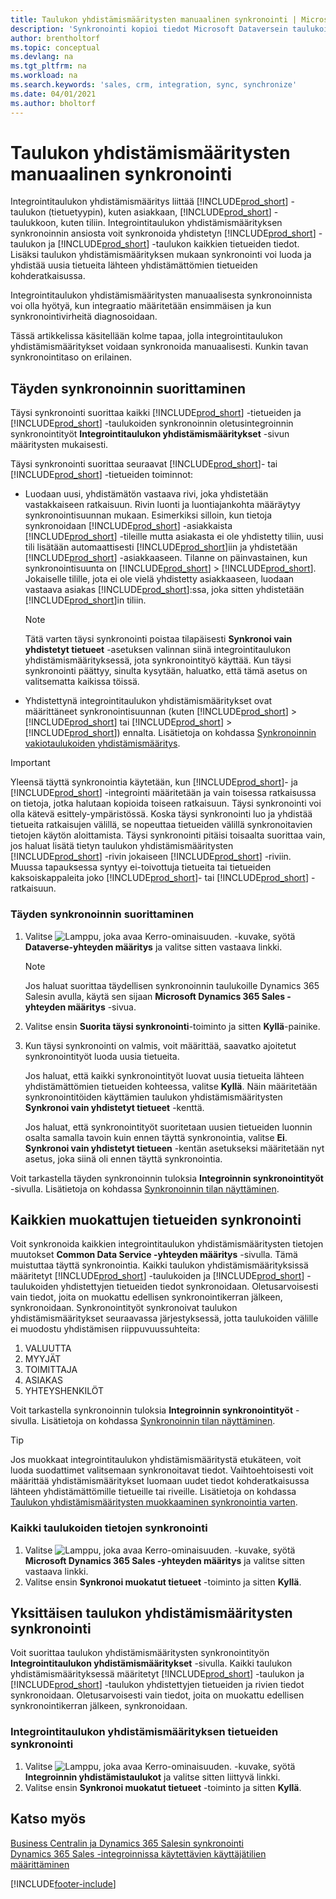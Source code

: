 ```yaml
---
title: Taulukon yhdistämismääritysten manuaalinen synkronointi | Microsoft Docs
description: 'Synkronointi kopioi tiedot Microsoft Dataversein taulukoiden ja Business Centralin välillä, jotta kumpikin järjestelmä pysyy ajan tasalla.'
author: brentholtorf
ms.topic: conceptual
ms.devlang: na
ms.tgt_pltfrm: na
ms.workload: na
ms.search.keywords: 'sales, crm, integration, sync, synchronize'
ms.date: 04/01/2021
ms.author: bholtorf
---
```


# Taulukon yhdistämismääritysten manuaalinen synkronointi


Integrointitaulukon yhdistämismääritys liittää [!INCLUDE[prod_short](includes/prod_short.md)] -taulukon (tietuetyypin), kuten asiakkaan, [!INCLUDE[prod_short](includes/cds_long_md.md)] -taulukkoon, kuten tiliin. Integrointitaulukon yhdistämismäärityksen synkronoinnin ansiosta voit synkronoida yhdistetyn [!INCLUDE[prod_short](includes/prod_short.md)] -taulukon ja [!INCLUDE[prod_short](includes/cds_long_md.md)] -taulukon kaikkien tietueiden tiedot. Lisäksi taulukon yhdistämismäärityksen mukaan synkronointi voi luoda ja yhdistää uusia tietueita lähteen yhdistämättömien tietueiden kohderatkaisussa.  

Integrointitaulukon yhdistämismääritysten manuaalisesta synkronoinnista voi olla hyötyä, kun integraatio määritetään ensimmäisen ja kun synkronointivirheitä diagnosoidaan.  

Tässä artikkelissa käsitellään kolme tapaa, jolla integrointitaulukon yhdistämismääritykset voidaan synkronoida manuaalisesti. Kunkin tavan synkronointitaso on erilainen.

## Täyden synkronoinnin suorittaminen
Täysi synkronointi suorittaa kaikki [!INCLUDE[prod_short](includes/prod_short.md)] -tietueiden ja [!INCLUDE[prod_short](includes/cds_long_md.md)] -taulukoiden synkronoinnin oletusintegroinnin synkronointityöt **Integrointitaulukon yhdistämismääritykset** -sivun määritysten mukaisesti. 

Täysi synkronointi suorittaa seuraavat [!INCLUDE[prod_short](includes/prod_short.md)]- tai [!INCLUDE[prod_short](includes/cds_long_md.md)] -tietueiden toiminnot:

* Luodaan uusi, yhdistämätön vastaava rivi, joka yhdistetään vastakkaiseen ratkaisuun.
Rivin luonti ja luontiajankohta määräytyy synkronointisuunnan mukaan. Esimerkiksi silloin, kun tietoja synkronoidaan [!INCLUDE[prod_short](includes/prod_short.md)] -asiakkaista [!INCLUDE[prod_short](includes/cds_long_md.md)] -tileille mutta asiakasta ei ole yhdistetty tiliin, uusi tili lisätään automaattisesti [!INCLUDE[prod_short](includes/cds_long_md.md)]iin ja yhdistetään [!INCLUDE[prod_short](includes/prod_short.md)] -asiakkaaseen. Tilanne on päinvastainen, kun synkronointisuunta on [!INCLUDE[prod_short](includes/cds_long_md.md)] > [!INCLUDE[prod_short](includes/prod_short.md)]. Jokaiselle tilille, jota ei ole vielä yhdistetty asiakkaaseen, luodaan vastaava asiakas [!INCLUDE[prod_short](includes/prod_short.md)]:ssa, joka sitten yhdistetään [!INCLUDE[prod_short](includes/cds_long_md.md)]in tiliin.  

     > [!NOTE]  
     >  Tätä varten täysi synkronointi poistaa tilapäisesti **Synkronoi vain yhdistetyt tietueet** -asetuksen valinnan siinä integrointitaulukon yhdistämismäärityksessä, jota synkronointityö käyttää. Kun täysi synkronointi päättyy, sinulta kysytään, haluatko, että tämä asetus on valitsematta kaikissa töissä.  

* Yhdistettynä integrointitaulukon yhdistämismääritykset ovat määrittäneet synkronointisuunnan (kuten [!INCLUDE[prod_short](includes/prod_short.md)] > [!INCLUDE[prod_short](includes/cds_long_md.md)] tai [!INCLUDE[prod_short](includes/cds_long_md.md)] > [!INCLUDE[prod_short](includes/prod_short.md)]) ennalta. Lisätietoja on kohdassa [Synkronoinnin vakiotaulukoiden yhdistämismääritys](admin-synchronizing-business-central-and-sales.md#standard-table-mapping-for-synchronization).  

> [!IMPORTANT]  
>  Yleensä täyttä synkronointia käytetään, kun [!INCLUDE[prod_short](includes/prod_short.md)]- ja [!INCLUDE[prod_short](includes/cds_long_md.md)] -integrointi määritetään ja vain toisessa ratkaisussa on tietoja, jotka halutaan kopioida toiseen ratkaisuun. Täysi synkronointi voi olla kätevä esittely-ympäristössä. Koska täysi synkronointi luo ja yhdistää tietueita ratkaisujen välillä, se nopeuttaa tietueiden välillä synkronoitavien tietojen käytön aloittamista. Täysi synkronointi pitäisi toisaalta suorittaa vain, jos haluat lisätä tietyn taulukon yhdistämismääritysten [!INCLUDE[prod_short](includes/prod_short.md)] -rivin jokaiseen [!INCLUDE[prod_short](includes/cds_long_md.md)] -riviin. Muussa tapauksessa syntyy ei-toivottuja tietueita tai tietueiden kaksoiskappaleita joko [!INCLUDE[prod_short](includes/prod_short.md)]- tai [!INCLUDE[prod_short](includes/cds_long_md.md)] -ratkaisuun.  

### Täyden synkronoinnin suorittaminen  
1.  Valitse ![Lamppu, joka avaa Kerro-ominaisuuden.](media/ui-search/search_small.png "Kerro, mitä haluat tehdä") -kuvake, syötä **Dataverse-yhteyden määritys** ja valitse sitten vastaava linkki.

    > [!NOTE]
    > Jos haluat suorittaa täydellisen synkronoinnin taulukoille Dynamics 365 Salesin avulla, käytä sen sijaan **Microsoft Dynamics 365 Sales -yhteyden määritys** -sivua.

2.  Valitse ensin **Suorita täysi synkronointi**-toiminto ja sitten **Kyllä**-painike.  
3.  Kun täysi synkronointi on valmis, voit määrittää, saavatko ajoitetut synkronointityöt luoda uusia tietueita.  

    Jos haluat, että kaikki synkronointityöt luovat uusia tietueita lähteen yhdistämättömien tietueiden kohteessa, valitse **Kyllä**. Näin määritetään synkronointitöiden käyttämien taulukon yhdistämismääritysten **Synkronoi vain yhdistetyt tietueet** -kenttä.  

    Jos haluat, että synkronointityöt suoritetaan uusien tietueiden luonnin osalta samalla tavoin kuin ennen täyttä synkronointia, valitse **Ei**. **Synkronoi vain yhdistetyt tietueen** -kentän asetukseksi määritetään nyt asetus, joka siinä oli ennen täyttä synkronointia.  

Voit tarkastella täyden synkronoinnin tuloksia **Integroinnin synkronointityöt** -sivulla. Lisätietoja on kohdassa [Synkronoinnin tilan näyttäminen](admin-how-to-view-synchronization-status.md).  

## Kaikkien muokattujen tietueiden synkronointi
Voit synkronoida kaikkien integrointitaulukon yhdistämismääritysten tietojen muutokset **Common Data Service -yhteyden määritys** -sivulla. Tämä muistuttaa täyttä synkronointia. Kaikki taulukon yhdistämismäärityksissä määritetyt [!INCLUDE[prod_short](includes/prod_short.md)] -taulukoiden ja [!INCLUDE[prod_short](includes/cds_long_md.md)] -taulukoiden yhdistettyjen tietueiden tiedot synkronoidaan. Oletusarvoisesti vain tiedot, joita on muokattu edellisen synkronointikerran jälkeen, synkronoidaan. Synkronointityöt synkronoivat taulukon yhdistämismääritykset seuraavassa järjestyksessä, jotta taulukoiden välille ei muodostu yhdistämisen riippuvuussuhteita:  

1.  VALUUTTA  
2.  MYYJÄT  
3.  TOIMITTAJA  
4.  ASIAKAS  
5.  YHTEYSHENKILÖT  

Voit tarkastella synkronoinnin tuloksia **Integroinnin synkronointityöt** -sivulla. Lisätietoja on kohdassa [Synkronoinnin tilan näyttäminen](admin-how-to-view-synchronization-status.md).  

> [!TIP]  
>  Jos muokkaat integrointitaulukon yhdistämismääritystä etukäteen, voit luoda suodattimet valitsemaan synkronoitavat tiedot. Vaihtoehtoisesti voit määrittää yhdistämismääritykset luomaan uudet tiedot kohderatkaisussa lähteen yhdistämättömille tietueille tai riveille. Lisätietoja on kohdassa [Taulukon yhdistämismääritysten muokkaaminen synkronointia varten](admin-how-to-modify-table-mappings-for-synchronization.md).

### Kaikki taulukoiden tietojen synkronointi  
1.  Valitse ![Lamppu, joka avaa Kerro-ominaisuuden.](media/ui-search/search_small.png "Kerro, mitä haluat tehdä") -kuvake, syötä **Microsoft Dynamics 365 Sales -yhteyden määritys** ja valitse sitten vastaava linkki.
2.  Valitse ensin **Synkronoi muokatut tietueet** -toiminto ja sitten **Kyllä**.  

## Yksittäisen taulukon yhdistämismääritysten synkronointi
Voit suorittaa taulukon yhdistämismääritysten synkronointityön **Integrointitaulukon yhdistämismääritykset** -sivulla. Kaikki taulukon yhdistämismäärityksessä määritetyt [!INCLUDE[prod_short](includes/prod_short.md)] -taulukon ja [!INCLUDE[prod_short](includes/cds_long_md.md)] -taulukon yhdistettyjen tietueiden ja rivien tiedot synkronoidaan. Oletusarvoisesti vain tiedot, joita on muokattu edellisen synkronointikerran jälkeen, synkronoidaan.  

### Integrointitaulukon yhdistämismäärityksen tietueiden synkronointi  
1.  Valitse ![Lamppu, joka avaa Kerro-ominaisuuden.](media/ui-search/search_small.png "Kerro, mitä haluat tehdä") -kuvake, syötä **Integroinnin yhdistämistaulukot** ja valitse sitten liittyvä linkki.
2.  Valitse ensin **Synkronoi muokatut tietueet** -toiminto ja sitten **Kyllä**.  

## Katso myös  
[Business Centralin ja Dynamics 365 Salesin synkronointi](admin-synchronizing-business-central-and-sales.md)   
[Dynamics 365 Sales -integroinnissa käytettävien käyttäjätilien määrittäminen](admin-setting-up-integration-with-dynamics-sales.md)   


[!INCLUDE[footer-include](includes/footer-banner.md)]